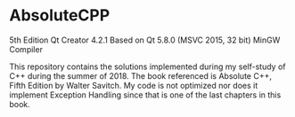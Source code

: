 # AbsoluteCPP
5th Edition
Qt Creator 4.2.1
Based on Qt 5.8.0 (MSVC 2015, 32 bit) MinGW Compiler

This repository contains the solutions implemented during my self-study of C++ during the summer of 2018. The book referenced is Absolute C++,
Fifth Edition by Walter Savitch. My code is not optimized nor does it implement Exception Handling since that is one of the last chapters 
in this book.

